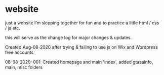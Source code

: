 # website

just a website I'm slopping together for fun and to practice a little html / css / js etc.


this will serve as the change log for major changes & updates.


Created Aug-08-2020 after trying & failing to use js on Wix and Wordpress free accounts.


08-08-2020: 001: Created homepage and main 'index', added gtasainfo, main, misc folders


